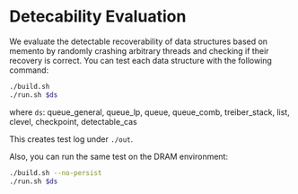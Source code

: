 # Detecability Evaluation

We evaluate the detectable recoverability of data structures based on memento by randomly crashing arbitrary threads and checking if their recovery is correct. You can test each data structure with the following command:

```bash
./build.sh
./run.sh $ds
```

where `ds`: queue_general, queue_lp, queue, queue_comb, treiber_stack, list, clevel, checkpoint, detectable_cas

This creates test log under `./out`.

Also, you can run the same test on the DRAM environment:

```bash
./build.sh --no-persist
./run.sh $ds
```
